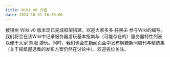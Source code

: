 ```yaml
---
title: Wiki v0 介绍
date: 2024-10-31 16:30:00
---
```


棱镜树 Wiki v0 版本现已完成框架搭建，欢迎大家多多 ~~打黑工~~ 参与Wiki的编写。我们将会在该Wiki中记录服务器游玩基本指南与（可能存在的）服务器特性列表以便于大家 ~~熊服~~ 游玩。同时，我们也会在[新闻](/news)页面中发布枫糖新闻周刊与精选集（关于报纸屋选集的发布方案仍然在讨论中），欢迎各位关注。
